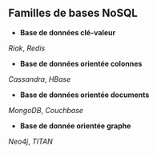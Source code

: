 
## Familles de bases NoSQL

- **Base de données clé-valeur**

*Riak*, *Redis*

- **Base de données orientée colonnes**

*Cassandra*, *HBase*

- **Base de données orientée documents**

*MongoDB*, *Couchbase*

- **Base de donnée orientée graphe**

*Neo4j*, *TITAN*
